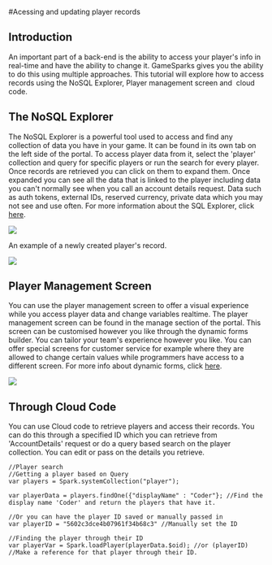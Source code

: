 #Acessing and updating player records

## Introduction

An important part of a back-end is the ability to access your player's info in real-time and have the ability to change it. GameSparks gives you the ability to do this using multiple approaches. This tutorial will explore how to access records using the NoSQL Explorer, Player management screen and  cloud code.  

## The NoSQL Explorer

The NoSQL Explorer is a powerful tool used to access and find any collection of data you have in your game. It can be found in its own tab on the left side of the portal. To access player data from it, select the 'player' collection and query for specific players or run the search for every player. Once records are retrieved you can click on them to expand them. Once expanded you can see all the data that is linked to the player including data you can't normally see when you call an account details request. Data such as auth tokens, external IDs, reserved currency, private data which you may not see and use often. For more information about the SQL Explorer, click [here](https://docs.gamesparks.net/developer-portal/nosql).

![](\img\PlayerRecords\1.jpg)


An example of a newly created player's record.

![](\img\PlayerRecords\2.jpg)

## Player Management Screen

You can use the player management screen to offer a visual experience while you access player data and change variables realtime. The player management screen can be found in the manage section of the portal. This screen can be customised however you like through the dynamic forms builder. You can tailor your team's experience however you like. You can offer special screens for customer service for example where they are allowed to change certain values while programmers have access to a different screen. For more info about dynamic forms, click [here](https://docs.gamesparks.net/tutorials/dynamic-forms-tutorial).

![](\img\PlayerRecords\3.jpg)

## Through Cloud Code

You can use Cloud code to retrieve players and access their records. You can do this through a specified ID which you can retrieve from 'AccountDetails' request or do a query based search on the player collection. You can edit or pass on the details you retrieve.

```
//Player search
//Getting a player based on Query
var players = Spark.systemCollection("player");

var playerData = players.findOne({"displayName" : "Coder"}; //Find the display name 'Coder' and return the players that have it.

//Or you can have the player ID saved or manually passed in
var playerID = "5602c3dce4b07961f34b68c3" //Manually set the ID

//Finding the player through their ID
var playerVar = Spark.loadPlayer(playerData.$oid); //or (playerID) //Make a reference for that player through their ID.
```
